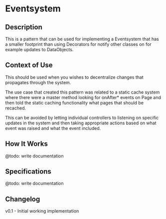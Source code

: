 # Eventsystem

## Description

This is a pattern that can be used for implementing a Eventsystem that has a 
smaller footprint than using Decorators for notify other classes on for example 
updates to DataObjects.

## Context of Use

This should be used when you wishes to decentralize changes that propagates 
through the system.

The use case that created this pattern was related to a static cache system where
there were a master method looking for onAfter* events on Page and then told the
static caching functionality what pages that should be recached.

This can be avoided by letting individual controllers to listening on specific 
updates in the system and then taking appropriate actions based on what event was
raised and what the event included.

## How It Works

@todo: write documentation

## Specifications

@todo: write documentation

## Changelog

v0.1 - Initial working implementation 